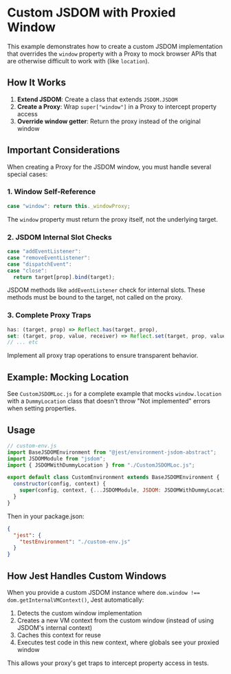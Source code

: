 # Custom JSDOM with Proxied Window

This example demonstrates how to create a custom JSDOM implementation that overrides the `window` property with a Proxy to mock browser APIs that are otherwise difficult to work with (like `location`).

## How It Works

1. **Extend JSDOM**: Create a class that extends `JSDOM.JSDOM`
2. **Create a Proxy**: Wrap `super["window"]` in a Proxy to intercept property access
3. **Override window getter**: Return the proxy instead of the original window

## Important Considerations

When creating a Proxy for the JSDOM window, you must handle several special cases:

### 1. Window Self-Reference
```javascript
case "window": return this._windowProxy;
```
The `window` property must return the proxy itself, not the underlying target.

### 2. JSDOM Internal Slot Checks
```javascript
case "addEventListener":
case "removeEventListener":
case "dispatchEvent":
case "close":
  return target[prop].bind(target);
```
JSDOM methods like `addEventListener` check for internal slots. These methods must be bound to the target, not called on the proxy.

### 3. Complete Proxy Traps
```javascript
has: (target, prop) => Reflect.has(target, prop),
set: (target, prop, value, receiver) => Reflect.set(target, prop, value, receiver),
// ... etc
```
Implement all proxy trap operations to ensure transparent behavior.

## Example: Mocking Location

See `CustomJSDOMLoc.js` for a complete example that mocks `window.location` with a `DummyLocation` class that doesn't throw "Not implemented" errors when setting properties.

## Usage

```javascript
// custom-env.js
import BaseJSDOMEnvironment from "@jest/environment-jsdom-abstract";
import JSDOMModule from "jsdom";
import { JSDOMWithDummyLocation } from "./CustomJSDOMLoc.js";

export default class CustomEnvironment extends BaseJSDOMEnvironment {
  constructor(config, context) {
    super(config, context, {...JSDOMModule, JSDOM: JSDOMWithDummyLocation});
  }
}
```

Then in your package.json:
```json
{
  "jest": {
    "testEnvironment": "./custom-env.js"
  }
}
```

## How Jest Handles Custom Windows

When you provide a custom JSDOM instance where `dom.window !== dom.getInternalVMContext()`, Jest automatically:

1. Detects the custom window implementation
2. Creates a new VM context from the custom window (instead of using JSDOM's internal context)
3. Caches this context for reuse
4. Executes test code in this new context, where globals see your proxied window

This allows your proxy's get traps to intercept property access in tests.
